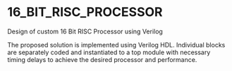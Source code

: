 # 16_BIT_RISC_PROCESSOR
Design of custom 16 Bit RISC Processor using Verilog

The proposed solution is implemented using Verilog HDL. Individual blocks are separately coded and instantiated to a top module with necessary timing delays to achieve the desired processor and performance.
